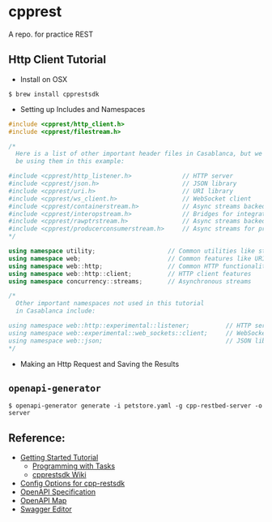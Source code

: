 # cpprest
A repo. for practice REST

## Http Client Tutorial
* Install on OSX
```text
$ brew install cpprestsdk
```
* Setting up Includes and Namespaces
```c++
#include <cpprest/http_client.h>
#include <cpprest/filestream.h>

/* 
  Here is a list of other important header files in Casablanca, but we won't 
  be using them in this example: 

#include <cpprest/http_listener.h>              // HTTP server
#include <cpprest/json.h>                       // JSON library
#include <cpprest/uri.h>                        // URI library
#include <cpprest/ws_client.h>                  // WebSocket client
#include <cpprest/containerstream.h>            // Async streams backed by STL containers
#include <cpprest/interopstream.h>              // Bridges for integrating Async streams with STL and WinRT streams
#include <cpprest/rawptrstream.h>               // Async streams backed by raw pointer to memory
#include <cpprest/producerconsumerstream.h>     // Async streams for producer consumer scenarios
*/

using namespace utility;                    // Common utilities like string conversions
using namespace web;                        // Common features like URIs.
using namespace web::http;                  // Common HTTP functionality
using namespace web::http::client;          // HTTP client features
using namespace concurrency::streams;       // Asynchronous streams

/*
  Other important namespaces not used in this tutorial 
  in Casablanca include:

using namespace web::http::experimental::listener;          // HTTP server
using namespace web::experimental::web_sockets::client;     // WebSockets client
using namespace web::json;                                  // JSON library
*/
```

* Making an Http Request and Saving the Results


## `openapi-generator`
```text
$ openapi-generator generate -i petstore.yaml -g cpp-restbed-server -o server
```

## Reference:
* [Getting Started Tutorial](https://github.com/microsoft/cpprestsdk/wiki/Getting-Started-Tutorial)
  * [Programming with Tasks](https://github.com/microsoft/cpprestsdk/wiki/Programming-with-Tasks)
  * [cpprestsdk Wiki](https://github.com/microsoft/cpprestsdk/wiki)
* [Config Options for cpp-restsdk](https://openapi-generator.tech/docs/generators/cpp-restsdk)
* [OpenAPI Specification](https://github.com/OAI/OpenAPI-Specification/blob/main/versions/3.0.1.md#infoObject)
* [OpenAPI Map](https://openapi-map.apihandyman.io/?version=3.0)
* [Swagger Editor](https://editor.swagger.io/)